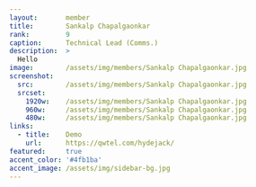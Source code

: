 ```yaml
---
layout:       member
title:        Sankalp Chapalgaonkar
rank:         9
caption:      Technical Lead (Comms.)
description:  >
  Hello
image:        /assets/img/members/Sankalp Chapalgaonkar.jpg
screenshot:
  src:        /assets/img/members/Sankalp Chapalgaonkar.jpg
  srcset:
    1920w:    /assets/img/members/Sankalp Chapalgaonkar.jpg
    960w:     /assets/img/members/Sankalp Chapalgaonkar.jpg
    480w:     /assets/img/members/Sankalp Chapalgaonkar.jpg
links:
  - title:    Demo
    url:      https://qwtel.com/hydejack/
featured:     true
accent_color: '#4fb1ba'
accent_image: /assets/img/sidebar-bg.jpg
---
```

